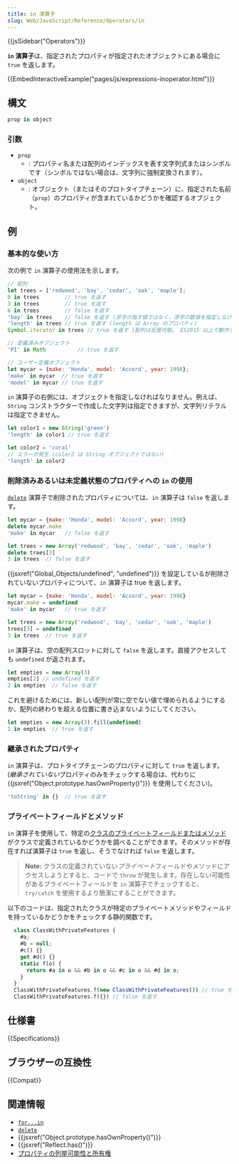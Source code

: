```yaml
---
title: in 演算子
slug: Web/JavaScript/Reference/Operators/in
---
```


{{jsSidebar("Operators")}}

**`in` 演算子**は、指定されたプロパティが指定されたオブジェクトにある場合に `true` を返します。

{{EmbedInteractiveExample("pages/js/expressions-inoperator.html")}}

## 構文

```js
prop in object
```

### 引数

- `prop`
  - : プロパティ名または配列のインデックスを表す文字列式またはシンボルです（シンボルではない場合は、文字列に強制変換されます）。
- `object`
  - : オブジェクト（またはそのプロトタイプチェーン）に、指定された名前（`prop`）のプロパティが含まれているかどうかを確認するオブジェクト。

## 例

### 基本的な使い方

次の例で `in` 演算子の使用法を示します。

```js
// 配列
let trees = ['redwood', 'bay', 'cedar', 'oak', 'maple'];
0 in trees        // true を返す
3 in trees        // true を返す
6 in trees        // false を返す
'bay' in trees    // false を返す (添字の指す値ではなく、添字の数値を指定しなければならない)
'length' in trees // true を返す (length は Array のプロパティ)
Symbol.iterator in trees // true を返す (配列は反復可能。 ES2015 以上で動作する)

// 定義済みオブジェクト
'PI' in Math          // true を返す

// ユーザー定義オブジェクト
let mycar = {make: 'Honda', model: 'Accord', year: 1998};
'make' in mycar  // true を返す
'model' in mycar // true を返す
```

`in` 演算子の右側には、オブジェクトを指定しなければなりません。例えば、`String` コンストラクターで作成した文字列は指定できますが、文字列リテラルは指定できません。

```js
let color1 = new String('green')
'length' in color1 // true を返す

let color2 = 'coral'
// エラーが発生 (color2 は String オブジェクトではない)
'length' in color2
```

### 削除済みあるいは未定義状態のプロパティへの `in` の使用

[`delete`](/ja/docs/Web/JavaScript/Reference/Operators/delete) 演算子で削除されたプロパティについては、`in` 演算子は `false` を返します。

```js
let mycar = {make: 'Honda', model: 'Accord', year: 1998}
delete mycar.make
'make' in mycar   // false を返す

let trees = new Array('redwood', 'bay', 'cedar', 'oak', 'maple')
delete trees[3]
3 in trees  // false を返す
```

{{jsxref("Global_Objects/undefined", "undefined")}} を設定しているが削除されていないプロパティについて、`in` 演算子は true を返します。

```js
let mycar = {make: 'Honda', model: 'Accord', year: 1998}
mycar.make = undefined
'make' in mycar   // true を返す
```

```js
let trees = new Array('redwood', 'bay', 'cedar', 'oak', 'maple')
trees[3] = undefined
3 in trees  // true を返す
```

`in` 演算子は、空の配列スロットに対して `false` を返します。直接アクセスしても `undefined` が返されます。

```js
let empties = new Array(3)
empties[2] // undefined を返す
2 in empties  // false を返す
```

これを避けるためには、新しい配列が常に空でない値で埋められるようにするか、配列の終わりを超える位置に書き込まないようにしてください。

```js
let empties = new Array(3).fill(undefined)
2 in empties  // true を返す
```

### 継承されたプロパティ

`in` 演算子は、プロトタイプチェーンのプロパティに対して `true` を返します。(*継承されていない*プロパティのみをチェックする場合は、代わりに {{jsxref("Object.prototype.hasOwnProperty()")}} を使用してください)。

```js
'toString' in {}  // true を返す
```

### プライベートフィールドとメソッド

`in` 演算子を使用して、特定の[クラスのプライベートフィールドまたはメソッド](/ja/docs/Web/JavaScript/Reference/Classes/Private_class_fields)がクラスで定義されているかどうかを調べることができます。そのメソッドが存在すれば演算子は `true` を返し、そうでなければ `false` を返します。

> **Note:** クラスの定義されていない*プライベート*フィールドやメソッドにアクセスしようとすると、コードで `throw` が発生します。存在しない可能性があるプライベートフィールドを `in` 演算子でチェックすると、 `try/catch` を使用するより簡潔にすることができます。

以下のコードは、指定されたクラスが特定のプライベートメソッドやフィールドを持っているかどうかをチェックする静的関数です。

```js
  class ClassWithPrivateFeatures {
    #a;
    #b = null;
    #c() {}
    get #d() {}
    static f(o) {
      return #a in o && #b in o && #c in o && #d in o;
    }
  }
  ClassWithPrivateFeatures.f(new ClassWithPrivateFeatures()) // true を返す
  ClassWithPrivateFeatures.f({}) // false を返す
```

## 仕様書

{{Specifications}}

## ブラウザーの互換性

{{Compat}}

## 関連情報

- [`for...in`](/ja/docs/Web/JavaScript/Reference/Statements/for...in)
- [`delete`](/ja/docs/Web/JavaScript/Reference/Operators/delete)
- {{jsxref("Object.prototype.hasOwnProperty()")}}
- {{jsxref("Reflect.has()")}}
- [プロパティの列挙可能性と所有権](/ja/docs/Web/JavaScript/Enumerability_and_ownership_of_properties)
